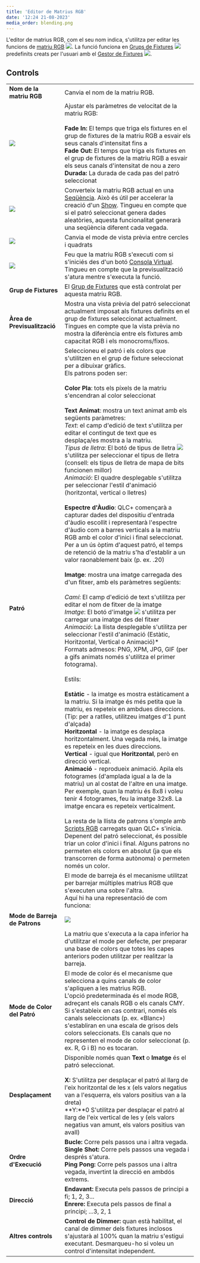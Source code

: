 ```yaml
---
title: 'Editor de Matrius RGB'
date: '12:24 21-08-2023'
media_order: blending.png
---
```


L'editor de matrius RGB, com el seu nom indica, s'utilitza per editar les funcions de [matriu RGB](/basics/glossary-and-concepts#matriu-rgb) ![](/basics/rgbmatrix.png). La funció funciona en [Grups de Fixtures](/basics/glossary-and-concepts#grup-de-fixtures) ![](/basics/group.png) predefinits creats per l'usuari amb el [Gestor de Fixtures](/fixture-manager) ![](/basics/fixture.png).

Controls
--------

|     |     |
| --- | --- |
| **Nom de la matriu RGB** | Canvia el nom de la matriu RGB. |
| ![](/basics/speed.png) | Ajustar els paràmetres de velocitat de la matriu RGB:<br><br>**Fade In:** El temps que triga els fixtures en el grup de fixtures de la matriu RGB a esvair els seus canals d'intensitat fins a<br>**Fade Out:** El temps que triga els fixtures en el grup de fixtures de la matriu RGB a esvair els seus canals d'intensitat de nou a zero<br>**Durada:** La durada de cada pas del patró seleccionat |
| ![](/basics/sequence.png) | Converteix la matriu RGB actual en una [Seqüència](/basics/glossary-and-concepts#seqüència). Això és útil per accelerar la creació d'un [Show](/basics/glossary-and-concepts#show). Tingueu en compte que si el patró seleccionat genera dades aleatòries, aquesta funcionalitat generarà una seqüència diferent cada vegada. |
| ![](/basics/square.png) | Canvia el mode de vista prèvia entre cercles i quadrats |
| ![](/basics/player_play.png) | Feu que la matriu RGB s'executi com si s'iniciés des d'un botó [Consola Virtual](/virtual-console). Tingueu en compte que la previsualització s'atura mentre s'executa la funció. |
| **Grup de Fixtures** | El [Grup de Fixtures](/basics/glossary-and-concepts#grup-de-fixtures) que està controlat per aquesta matriu RGB. |
| **Àrea de Previsualització** | Mostra una vista prèvia del patró seleccionat actualment imposat als fixtures definits en el grup de fixtures seleccionat actualment. Tingues en compte que la vista prèvia no mostra la diferència entre els fixtures amb capacitat RGB i els monocroms/fixos. |
| **Patró** | Seleccioneu el patró i els colors que s'utilitzen en el grup de fixture seleccionat per a dibuixar gràfics.  <br>Els patrons poden ser:<br><br>**Color Pla**: tots els píxels de la matriu s'encendran al color seleccionat<br>  <br>**Text Animat**: mostra un text animat amb els següents paràmetres:<br> *Text*: el camp d'edició de text s'utilitza per editar el contingut de text que es desplaça/es mostra a la matriu.<br>*Tipus de lletra*: El botó de tipus de lletra ![](/basics/fonts.png) s'utilitza per seleccionar el tipus de lletra (consell: els tipus de lletra de mapa de bits funcionen millor)<br>*Animació*: El quadre desplegable s'utilitza per seleccionar l'estil d'animació (horitzontal, vertical o lletres)<br>  <br>**Espectre d'Àudio**: QLC+ començarà a capturar dades del dispositiu d'entrada d'àudio escollit i representarà l'espectre d'àudio com a barres verticals a la matriu RGB amb el color d'inici i final seleccionat.  <br> Per a un ús òptim d'aquest patró, el temps de retenció de la matriu s'ha d'establir a un valor raonablement baix (p. ex. .20)<br>  <br>**Imatge**: mostra una imatge carregada des d'un fitxer, amb els paràmetres següents:<br>    <br>    *Camí*: El camp d'edició de text s'utilitza per editar el nom de fitxer de la imatge<br>*Imatge*: El botó d'imatge ![](/basics/image.png) s'utilitza per carregar una imatge des del fitxer<br>*Animació*: La llista desplegable s'utilitza per seleccionar l'estil d'animació (Estàtic, Horitzontal, Vertical o Animació)*    <br> Formats admesos: PNG, XPM, JPG, GIF (per a gifs animats només s'utilitza el primer fotograma).<br>    <br> Estils:<br>    <br>**Estàtic** \- la imatge es mostra estàticament a la matriu. Si la imatge és més petita que la matriu, es repeteix en ambdues direccions. (Tip: per a ratlles, utilitzeu imatges d'1 punt d'alçada)<br>**Horitzontal** \- la imatge es desplaça horitzontalment. Una vegada més, la imatge es repeteix en les dues direccions.<br>**Vertical** \- igual que **Horitzontal**, però en direcció vertical.<br>**Animació** \- reprodueix animació. Apila els fotogrames (d'amplada igual a la de la matriu) un al costat de l'altre en una imatge. Per exemple, quan la matriu és 8x8 i voleu tenir 4 fotogrames, feu la imatge 32x8. La imatge encara es repeteix verticalment.<br>  <br>La resta de la llista de patrons s'omple amb [Scripts RGB](/basics/glossary-and-concepts#script-rgb) carregats quan QLC+ s'inicia.  <br>Depenent del patró seleccionat, és possible triar un color d'inici i final. Alguns patrons no permeten els colors en absolut (ja que els transcorren de forma autònoma) o permeten només un color. |
| **Mode de Barreja de Patrons** | El mode de barreja és el mecanisme utilitzat per barrejar múltiples matrius RGB que s'executen una sobre l'altra.  <br>Aquí hi ha una representació de com funciona:<br><br>![](blending.png)<br><br>La matriu que s'executa a la capa inferior ha d'utilitzar el mode per defecte, per preparar una base de colors que totes les capes anteriors poden utilitzar per realitzar la barreja. |
| **Mode de Color del Patró** | El mode de color és el mecanisme que selecciona a quins canals de color s'apliquen a les matrius RGB.  <br>L'opció predeterminada és el mode RGB, adreçant els canals RGB o els canals CMY. Si s'estableix en cas contrari, només els canals seleccionats (p. ex. «Blanc») s'establiran en una escala de grisos dels colors seleccionats. Els canals que no representen el mode de color seleccionat (p. ex. R, G i B) no es tocaran. |
| **Desplaçament** | Disponible només quan **Text** o **Imatge** és el patró seleccionat.<br><br>**X:** S'utilitza per desplaçar el patró al llarg de l'eix horitzontal de les x (els valors negatius van a l'esquerra, els valors positius van a la dreta)<br>**Y:**0 S'utilitza per desplaçar el patró al llarg de l'eix vertical de les y (els valors negatius van amunt, els valors positius van avall) |
| **Ordre d'Execució** | **Bucle:** Corre pels passos una i altra vegada.<br>**Single Shot:** Corre pels passos una vegada i després s'atura.<br>**Ping Pong:** Corre pels passos una i altra vegada, invertint la direcció en ambdós extrems. |
| **Direcció** | **Endavant:** Executa pels passos de principi a fi; 1, 2, 3...<br>**Enrere:** Executa pels passos de final a principi; ...3, 2, 1 |
| **Altres controls** | **Control de Dimmer:** quan està habilitat, el canal de dimmer dels fixtures inclosos s'ajustarà al 100% quan la matriu s'estigui executant. Desmarqueu-ho si voleu un control d'intensitat independent. |
